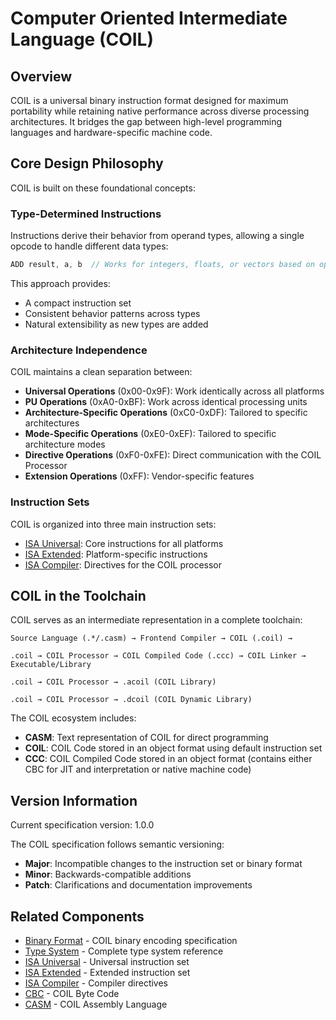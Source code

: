 # Computer Oriented Intermediate Language (COIL)

## Overview

COIL is a universal binary instruction format designed for maximum portability while retaining native performance across diverse processing architectures. It bridges the gap between high-level programming languages and hardware-specific machine code.

## Core Design Philosophy

COIL is built on these foundational concepts:

### Type-Determined Instructions

Instructions derive their behavior from operand types, allowing a single opcode to handle different data types:

```c
ADD result, a, b  // Works for integers, floats, or vectors based on operand types
```

This approach provides:
- A compact instruction set
- Consistent behavior patterns across types
- Natural extensibility as new types are added

### Architecture Independence

COIL maintains a clean separation between:

- **Universal Operations** (0x00-0x9F): Work identically across all platforms
- **PU Operations** (0xA0-0xBF): Work across identical processing units
- **Architecture-Specific Operations** (0xC0-0xDF): Tailored to specific architectures
- **Mode-Specific Operations** (0xE0-0xEF): Tailored to specific architecture modes
- **Directive Operations** (0xF0-0xFE): Direct communication with the COIL Processor
- **Extension Operations** (0xFF): Vendor-specific features

### Instruction Sets

COIL is organized into three main instruction sets:
- [ISA Universal](./isa-u/index.md): Core instructions for all platforms
- [ISA Extended](./isa-e/index.md): Platform-specific instructions
- [ISA Compiler](./isa-c/index.md): Directives for the COIL processor

## COIL in the Toolchain

COIL serves as an intermediate representation in a complete toolchain:

```
Source Language (.*/.casm) → Frontend Compiler → COIL (.coil) →

.coil → COIL Processor → COIL Compiled Code (.ccc) → COIL Linker → Executable/Library

.coil → COIL Processor → .acoil (COIL Library)

.coil → COIL Processor → .dcoil (COIL Dynamic Library)
```

The COIL ecosystem includes:
- **CASM**: Text representation of COIL for direct programming
- **COIL**: COIL Code stored in an object format using default instruction set
- **CCC**: COIL Compiled Code stored in an object format (contains either CBC for JIT and interpretation or native machine code)

## Version Information

Current specification version: 1.0.0

The COIL specification follows semantic versioning:
- **Major**: Incompatible changes to the instruction set or binary format
- **Minor**: Backwards-compatible additions
- **Patch**: Clarifications and documentation improvements

## Related Components

- [Binary Format](./core/binary-format.md) - COIL binary encoding specification
- [Type System](./types/type-system.md) - Complete type system reference
- [ISA Universal](./isa-u/index.md) - Universal instruction set
- [ISA Extended](./isa-e/index.md) - Extended instruction set
- [ISA Compiler](./isa-c/index.md) - Compiler directives
- [CBC](../cbc-docs/index.md) - COIL Byte Code
- [CASM](../casm-docs/index.md) - COIL Assembly Language